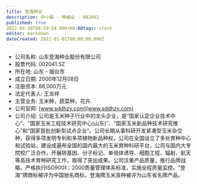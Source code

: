 ```yaml
---
title: 登海种业
description: 中小板 - 种植业 - 002041
published: true
2022-04-30T06:59:54.000+08:00tags: stock
editor: markdown
dateCreated: 2022-01-01T00:00:00.000Z
---
```


- 公司名称: 山东登海种业股份有限公司
- 股票代码: 002041.SZ
- 所在地: 山东 - 烟台市
- 成立日期: 2000年12月08日
- 注册资本: 88,000万元
- 法定代表人: 王龙祥
- 主营业务: 玉米种，蔬菜种，花卉.
- 公司官网: [www.sddhzy.com](www.sddhzy.com)
- 公司介绍: 公司是玉米种子行业中的龙头企业，是“国家认定企业技术中心”、“国家玉米工程技术研究中心(山东)”、“国家玉米新品种技术研究推心”和“国家首批创新型试点企业”。公司长期从事科研开发紧凑型玉米杂交种，获得多项发明专利和多项植物新品种权，公司在全国设立了多处育种中心和试验站，建设成遍布全国的国内最大的玉米育种科研平台，公司与国内大专院校广泛合作，开展转基因、分子标记、单倍体诱导、细胞工程、辐射、航天等高技术育种研究工作，取得了突出成果。公司注重产品质量，推行品牌战略，严格执行ISO9001：2000质量管理体系标准，实施全程质量监控。“登海”牌商标被评为中国驰名商标，登海牌玉米良种被评为山东省名牌产品。


